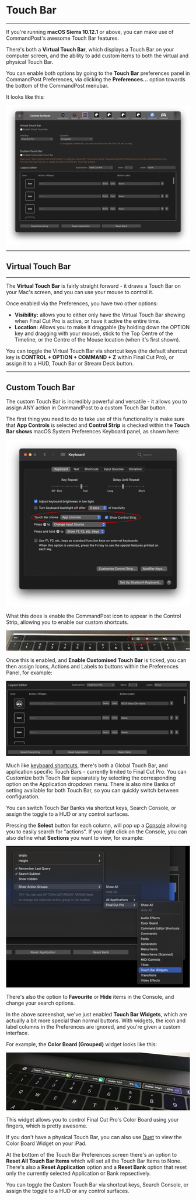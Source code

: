 # Touch Bar
---

If you're running **macOS Sierra 10.12.1** or above, you can make use of CommandPost's awesome Touch Bar features.

There's both a **Virtual Touch Bar**, which displays a Touch Bar on your computer screen, and the ability to add custom items to both the virtual and physical Touch Bar.

You can enable both options by going to the **Touch Bar** preferences panel in CommandPost Preferences, via clicking the **Preferences...** option towards the bottom of the CommandPost menubar.

It looks like this:

![Touch Bar Preferences](../../images/touchbar-prefs.png)

---

## Virtual Touch Bar
---

The **Virtual Touch Bar** is fairly straight forward - it draws a Touch Bar on your Mac's screen, and you can use your mouse to control it.

Once enabled via the Preferences, you have two other options:

* **Visibility:** allows you to either only have the Virtual Touch Bar showing when Final Cut Pro is active, or have it active the entire time.
* **Location:** Allows you to make it draggable (by holding down the OPTION key and dragging with your mouse), stick to the Top Centre of the Timeline, or the Centre of the Mouse location (when it's first shown).

You can toggle the Virtual Touch Bar via shortcut keys (the default shortcut key is **CONTROL + OPTION + COMMAND + Z** within Final Cut Pro), or assign it to a HUD, Touch Bar or Stream Deck button.

---

## Custom Touch Bar

The custom Touch Bar is incredibly powerful and versatile - it allows you to assign ANY action in CommandPost to a custom Touch Bar button.

The first thing you need to do to take use of this functionality is make sure that **App Controls** is selected and **Control Strip** is checked within the **Touch Bar shows** macOS System Preferences Keyboard panel, as shown here:

![Touch Bar Preferences](../../images/touchbar-sysprefs.png)

What this does is enable the CommandPost icon to appear in the Control Strip, allowing you to enable our custom shortcuts.

![Touch Bar](../../images/touchbar.jpg)

Once this is enabled, and **Enable Customised Touch Bar** is ticked, you can then assign Icons, Actions and Labels to buttons within the Preferences Panel, for example:

![Touch Bar Items](../../images/touchbar-items.png)

Much like [keyboard shortcuts](interface/shortcuts/README.md), there's both a Global Touch Bar, and application specific Touch Bars - currently limited to Final Cut Pro. You can Customize both Touch Bar sepearately by selecting the corresponding option on the Application dropdown menu. There is also nine Banks of setting available for both Touch Bar, so you can quickly switch between configuration.

You can switch Touch Bar Banks via shortcut keys, Search Console, or assign the toggle to a HUD or any control surfaces.

Pressing the **Select** button for each column, will pop up a [Console](interface/console/README.md) allowing you to easily search for "actions". If you right click on the Console, you can also define what **Sections** you want to view, for example:

![Touch Bar Sections](../../images/touchbar-sections.png)

There's also the option to **Favourite** or **Hide** items in the Console, and change your search options.

In the above screenshot, we've just enabled **Touch Bar Widgets**, which are actually a bit more special than normal buttons. With widgets, the icon and label columns in the Preferences are ignored, and you're given a custom interface.

For example, the **Color Board (Grouped)** widget looks like this:

![Color Board Widget](../../images/color-widget.jpg)

This widget allows you to control Final Cut Pro's Color Board using your fingers, which is pretty awesome.

If you don't have a physical Touch Bar, you can also use [Duet](https://www.duetdisplay.com) to view the Color Board Widget on your iPad.

At the bottom of the Touch Bar Preferences screen there's an option to **Reset All Touch Bar Items** which will set all the Touch Bar Items to None. There's also a **Reset Application** option and a **Reset Bank** option that reset only the currently selected Application or Bank repsectively.

You can toggle the Custom Touch Bar via shortcut keys, Search Console, or assign the toggle to a HUD or any control surfaces.
